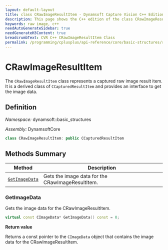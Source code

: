 ```yaml
---
layout: default-layout
title: class CRawImageResultItem - Dynamsoft Capture Vision C++ Edition API Reference
description: This page shows the C++ edition of the class CRawImageResultItem in Dynamsoft Capture Vision Router Module.
keywords: raw image, c++
needAutoGenerateSidebar: true
needGenerateH3Content: true
breadcrumbText: CVR C++ CRawImageResultItem Class
permalink: /programming/cplusplus/api-reference/core/basic-structures/raw-image-result-item.html
---
```


# CRawImageResultItem

The `CRawImageResultItem` class represents a captured raw image result item. It is a derived class of `CCapturedResultItem` and provides an interface to get the image data.

## Definition

*Namespace:* dynamsoft::basic_structures

*Assembly:* DynamsoftCore

```cpp
class CRawImageResultItem: public CCapturedResultItem
```

## Methods Summary

| Method                          | Description                                      |
| ------------------------------- | ------------------------------------------------ |
| [`GetImageData`](#getimagedata) | Gets the image data for the CRawImageResultItem. |

### GetImageData

Gets the image data for the CRawImageResultItem.

```cpp
virtual const CImageData* GetImageData() const = 0;
```

**Return value**

Returns a const pointer to the `CImageData` object that contains the image data for the CRawImageResultItem.
